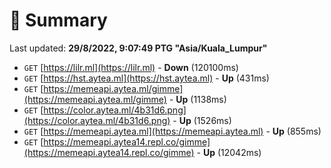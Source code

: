 # 📖 Summary
Last updated: **29/8/2022, 9:07:49 PTG "Asia/Kuala_Lumpur"**

- `GET` [https://lilr.ml](https://lilr.ml) - **Down** (120100ms)
- `GET` [https://hst.aytea.ml](https://hst.aytea.ml) - **Up** (431ms)
- `GET` [https://memeapi.aytea.ml/gimme](https://memeapi.aytea.ml/gimme) - **Up** (1138ms)
- `GET` [https://color.aytea.ml/4b31d6.png](https://color.aytea.ml/4b31d6.png) - **Up** (1526ms)
- `GET` [https://memeapi.aytea.ml](https://memeapi.aytea.ml) - **Up** (855ms)
- `GET` [https://memeapi.aytea14.repl.co/gimme](https://memeapi.aytea14.repl.co/gimme) - **Up** (12042ms)
